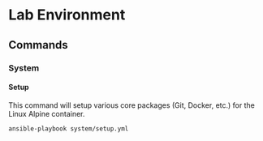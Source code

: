 # Lab Environment

## Commands

### System

#### Setup

This command will setup various core packages (Git, Docker, etc.) for the Linux Alpine container.

```
ansible-playbook system/setup.yml
```
